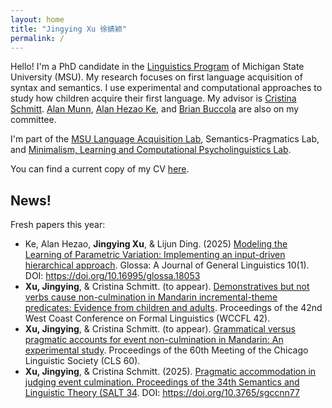 ```yaml
---
layout: home
title: "Jingying Xu 徐婧颖"
permalink: /
---
```


Hello! I'm a PhD candidate in the [Linguistics Program](https://lilac.msu.edu/linguistics/) of Michigan State University (MSU). My research focuses on first language acquisition of syntax and semantics. I use experimental and computational approaches to study how children acquire their first language. My advisor is [Cristina Schmitt](https://people.cal.msu.edu/schmit12/). [Alan Munn](https://amunn.github.io/), [Alan Hezao Ke](https://hezaoke.weebly.com/), and [Brian Buccola](https://brianbuccola.com/) are also on my committee. 

I'm part of the [MSU Language Acquisition Lab](https://www.msuacquisition.org/index.html), Semantics-Pragmatics Lab, and [Minimalism, Learning and 
Computational Psycholinguistics Lab](https://sites.google.com/view/mlclab).

You can find a current copy of my CV [here](http://jingyingx.github.io/jingyingxu-cv_oct_2024.pdf).

## News!
Fresh papers this year:
- Ke, Alan Hezao, **Jingying Xu**, & Lijun Ding. (2025) [Modeling the Learning of Parametric Variation: Implementing an input-driven hierarchical approach](https://www.glossa-journal.org/article/id/18053/). Glossa: A Journal of General Linguistics 10(1). DOI: https://doi.org/10.16995/glossa.18053
- **Xu, Jingying**, & Cristina Schmitt. (to appear). [Demonstratives but not verbs cause non-culmination in Mandarin incremental-theme predicates: Evidence from children and adults](http://jingyingx.github.io/WCCFL_xu_schmitt.pdf). Proceedings of the 42nd West Coast Conference on Formal Linguistics (WCCFL 42).
- **Xu, Jingying**, & Cristina Schmitt. (to appear). [Grammatical versus pragmatic accounts for event non-culmination in Mandarin: An experimental study](http://jingyingx.github.io/CLS_xu_schmitt.pdf). Proceedings of the 60th Meeting of the Chicago Linguistic Society (CLS 60).
- **Xu, Jingying**, & Cristina Schmitt. (2025). [Pragmatic accommodation in judging event culmination. Proceedings of the 34th Semantics and Linguistic Theory (SALT 34](https://journals.linguisticsociety.org/proceedings/index.php/SALT/article/view/34.025). DOI: https://doi.org/10.3765/sgccnn77
  
